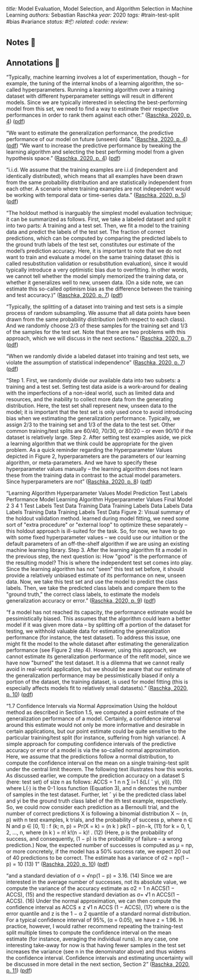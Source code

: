 *title:* Model Evaluation, Model Selection, and Algorithm Selection in Machine Learning
*authors:* Sebastian Raschka
*year:* 2020
*tags:* #train-test-split #bias #variance
*status:* #📦 
*related:*
*code:*
*review:*

## Notes 📍

## Annotations 📖

“Typically, machine learning involves a lot of experimentation, though – for example, the tuning of the internal knobs of a learning algorithm, the so-called hyperparameters. Running a learning algorithm over a training dataset with different hyperparameter settings will result in different models. Since we are typically interested in selecting the best-performing model from this set, we need to find a way to estimate their respective performances in order to rank them against each other.” ([Raschka, 2020, p. 4](zotero://select/library/items/TZ7CA5ML)) ([pdf](zotero://open-pdf/library/items/PYSTN2HI?page=4&annotation=4NRFHQ5A))

“We want to estimate the generalization performance, the predictive performance of our model on future (unseen) data.” ([Raschka, 2020, p. 4](zotero://select/library/items/TZ7CA5ML)) ([pdf](zotero://open-pdf/library/items/PYSTN2HI?page=4&annotation=3MAAAIG4))
“We want to increase the predictive performance by tweaking the learning algorithm and selecting the best performing model from a given hypothesis space.” ([Raschka, 2020, p. 4](zotero://select/library/items/TZ7CA5ML)) ([pdf](zotero://open-pdf/library/items/PYSTN2HI?page=4&annotation=8HBEJAAH))

“i.i.d. We assume that the training examples are i.i.d (independent and identically distributed), which means that all examples have been drawn from the same probability distribution and are statistically independent from each other. A scenario where training examples are not independent would be working with temporal data or time-series data.” ([Raschka, 2020, p. 5](zotero://select/library/items/TZ7CA5ML)) ([pdf](zotero://open-pdf/library/items/PYSTN2HI?page=5&annotation=4IDA9UEZ))

“The holdout method is inarguably the simplest model evaluation technique; it can be summarized as follows. First, we take a labeled dataset and split it into two parts: A training and a test set. Then, we fit a model to the training data and predict the labels of the test set. The fraction of correct predictions, which can be computed by comparing the predicted labels to the ground truth labels of the test set, constitutes our estimate of the model’s prediction accuracy. Here, it is important to note that we do not want to train and evaluate a model on the same training dataset (this is called resubstitution validation or resubstitution evaluation), since it would typically introduce a very optimistic bias due to overfitting. In other words, we cannot tell whether the model simply memorized the training data, or whether it generalizes well to new, unseen data. (On a side note, we can estimate this so-called optimism bias as the difference between the training and test accuracy.)” ([Raschka, 2020, p. 7](zotero://select/library/items/TZ7CA5ML)) ([pdf](zotero://open-pdf/library/items/PYSTN2HI?page=7&annotation=5VZ59UHE))

“Typically, the splitting of a dataset into training and test sets is a simple process of random subsampling. We assume that all data points have been drawn from the same probability distribution (with respect to each class). And we randomly choose 2/3 of these samples for the training set and 1/3 of the samples for the test set. Note that there are two problems with this approach, which we will discuss in the next sections.” ([Raschka, 2020, p. 7](zotero://select/library/items/TZ7CA5ML)) ([pdf](zotero://open-pdf/library/items/PYSTN2HI?page=7&annotation=5WGELATP))

“When we randomly divide a labeled dataset into training and test sets, we violate the assumption of statistical independence” ([Raschka, 2020, p. 7](zotero://select/library/items/TZ7CA5ML)) ([pdf](zotero://open-pdf/library/items/PYSTN2HI?page=7&annotation=4JUNWP72))

“Step 1. First, we randomly divide our available data into two subsets: a training and a test set. Setting test data aside is a work-around for dealing with the imperfections of a non-ideal world, such as limited data and resources, and the inability to collect more data from the generating distribution. Here, the test set shall represent new, unseen data to the model; it is important that the test set is only used once to avoid introducing bias when we estimating the generalization performance. Typically, we assign 2/3 to the training set and 1/3 of the data to the test set. Other common training/test splits are 60/40, 70/30, or 80/20 – or even 90/10 if the dataset is relatively large. Step 2. After setting test examples aside, we pick a learning algorithm that we think could be appropriate for the given problem. As a quick reminder regarding the Hyperparameter Values depicted in Figure 2, hyperparameters are the parameters of our learning algorithm, or meta-parameters. And we have to specify these hyperparameter values manually – the learning algorithm does not learn these from the training data in contrast to the actual model parameters. Since hyperparameters are not” ([Raschka, 2020, p. 8](zotero://select/library/items/TZ7CA5ML)) ([pdf](zotero://open-pdf/library/items/PYSTN2HI?page=8&annotation=DN24YHYJ))

“Learning Algorithm Hyperparameter Values Model Prediction Test Labels Performance Model Learning Algorithm Hyperparameter Values Final Model 2 3 4 1 Test Labels Test Data Training Data Training Labels Data Labels Data Labels Training Data Training Labels Test Data Figure 2: Visual summary of the holdout validation method. learned during model fitting, we need some sort of "extra procedure" or "external loop" to optimize these separately – this holdout approach is ill-suited for the task. So, for now, we have to go with some fixed hyperparameter values – we could use our intuition or the default parameters of an off-the-shelf algorithm if we are using an existing machine learning library. Step 3. After the learning algorithm fit a model in the previous step, the next question is: How "good" is the performance of the resulting model? This is where the independent test set comes into play. Since the learning algorithm has not "seen" this test set before, it should provide a relatively unbiased estimate of its performance on new, unseen data. Now, we take this test set and use the model to predict the class labels. Then, we take the predicted class labels and compare them to the "ground truth," the correct class labels, to estimate the models generalization accuracy or error.” ([Raschka, 2020, p. 9](zotero://select/library/items/TZ7CA5ML)) ([pdf](zotero://open-pdf/library/items/PYSTN2HI?page=9&annotation=SN52MB9V))

“f a model has not reached its capacity, the performance estimate would be pessimistically biased. This assumes that the algorithm could learn a better model if it was given more data – by splitting off a portion of the dataset for testing, we withhold valuable data for estimating the generalization performance (for instance, the test dataset). To address this issue, one might fit the model to the whole dataset after estimating the generalization performance (see Figure 2 step 4). However, using this approach, we cannot estimate its generalization performance of the refit model, since we have now "burned" the test dataset. It is a dilemma that we cannot really avoid in real-world application, but we should be aware that our estimate of the generalization performance may be pessimistically biased if only a portion of the dataset, the training dataset, is used for model fitting (this is especially affects models fit to relatively small datasets).” ([Raschka, 2020, p. 10](zotero://select/library/items/TZ7CA5ML)) ([pdf](zotero://open-pdf/library/items/PYSTN2HI?page=10&annotation=YIV3XXNW))

“1.7 Confidence Intervals via Normal Approximation Using the holdout method as described in Section 1.5, we computed a point estimate of the generalization performance of a model. Certainly, a confidence interval around this estimate would not only be more informative and desirable in certain applications, but our point estimate could be quite sensitive to the particular training/test split (for instance, suffering from high variance). A simple approach for computing confidence intervals of the predictive accuracy or error of a model is via the so-called normal approximation. Here, we assume that the predictions follow a normal distribution, to compute the confidence interval on the mean on a single training-test split under the central limit theorem. The following text illustrates how this works. As discussed earlier, we compute the prediction accuracy on a dataset S (here: test set) of size n as follows: ACCS = 1 n n ∑ i=1 δ(L( ˆ yi, yi)), (10) where L(·) is the 0-1 loss function (Equation 3), and n denotes the number of samples in the test dataset. Further, let ˆ yi be the predicted class label and yi be the ground truth class label of the ith test example, respectively. So, we could now consider each prediction as a Bernoulli trial, and the number of correct predictions X is following a binomial distribution X ∼ (n, p) with n test examples, k trials, and the probability of success p, where n ∈ N and p ∈ [0, 1] : f (k; n, p) = Pr(X = k) = (n k ) pk(1 − p)n−k, (11) for k = 0, 1, 2, ..., n, where (n k ) = n! k!(n − k)! . (12) (Here, p is the probability of success, and consequently, (1 − p) is the probability of failure – a wrong prediction.) Now, the expected number of successes is computed as μ = np, or more concretely, if the model has a 50% success rate, we expect 20 out of 40 predictions to be correct. The estimate has a variance of σ2 = np(1 − p) = 10 (13) 1” ([Raschka, 2020, p. 10](zotero://select/library/items/TZ7CA5ML)) ([pdf](zotero://open-pdf/library/items/PYSTN2HI?page=10&annotation=VC7JH43F))

“and a standard deviation of σ = √np(1 − p) = 3.16. (14) Since we are interested in the average number of successes, not its absolute value, we compute the variance of the accuracy estimate as σ2 = 1 n ACCS(1 − ACCS), (15) and the respective standard deviation as σ= √1 n ACCS(1 − ACCS). (16) Under the normal approximation, we can then compute the confidence interval as ACCS ± z √1 n ACCS (1 − ACCS), (17) where α is the error quantile and z is the 1 − α 2 quantile of a standard normal distribution. For a typical confidence interval of 95%, (α = 0.05), we have z = 1.96. In practice, however, I would rather recommend repeating the training-test split multiple times to compute the confidence interval on the mean estimate (for instance, averaging the individual runs). In any case, one interesting take-away for now is that having fewer samples in the test set increases the variance (see n in the denominator above) and thus widens the confidence interval. Confidence intervals and estimating uncertainty will be discussed in more detail in the next section, Section 2” ([Raschka, 2020, p. 11](zotero://select/library/items/TZ7CA5ML)) ([pdf](zotero://open-pdf/library/items/PYSTN2HI?page=11&annotation=ZNI6HNKL))